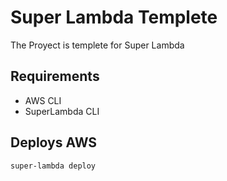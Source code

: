 # Super Lambda Templete
The Proyect is templete for Super Lambda
## Requirements
- AWS CLI
- SuperLambda CLI
## Deploys AWS
 ```Bash
super-lambda deploy
 ```